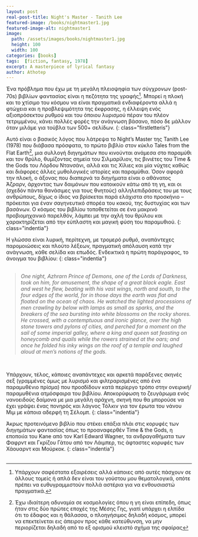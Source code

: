 ```yaml
---
layout: post
real-post-title: Night's Master - Tanith Lee
featured-image: /books/nightmaster1.jpg
featured-image-alt: nightmaster1
image:
  path: /assets/images/books/nightmaster1.jpg
  height: 100
  width: 100
categories: [books]
tags:  [fiction, fantasy, 1978]
excerpt: A masterpiece of lyrical fantasy
author: Athotep
---
```

Ένα πρόβλημα που έχω με τη μεγάλη πλειοψηφία των σύγχρονων (post-70s) βιβλίων φαντασίας είναι η πεζότητα της γραφής[^1]. Μπορεί η πλοκή και το χτίσιμο του κόσμου να είναι πραγματικά ενδιαφέροντα αλλά η φτώχεια και η προβλεψιμότητα της έκφρασης, η έλλειψη ενός αξιοπρόσεκτου ρυθμού και του όποιου λυρισμού πέραν του πλέον τετριμμένου, κάνει πολλές φορές την ανάγνωση βάσανο, πόσο δε μάλλον όταν μιλάμε για τούβλα των 500+ σελίδων.
{: class="firstletteris"}

Αυτό είναι ο βασικός λόγος που λάτρεψα το Night’s Master της Tanith Lee (1978) που διάβασα πρόσφατα, το πρώτο βιβλίο στον κύκλο Tales from the Flat Earth[^2], μια συλλογή διηγημάτων που κινούνται ανάμεσα στο παραμύθι και τον θρύλο, θυμίζοντας σημεία του Σιλμαρίλιον, τις βινιέτες του Time & the Gods του Λόρδου Ντανσάνι, αλλά και τις Χίλιες και μία νύχτες καθώς και διάφορες άλλες μυθολογικές ιστορίες και παραμύθια. Όσον αφορά την πλοκή, ο άξονας που διαπερνά τα διηγήματα είναι ο αθάνατος Άζραρν, άρχοντας των δαιμόνων που κατοικούν κάτω από τη γη, και οι (σχεδόν πάντα θανάσιμες για τους θνητούς) αλληλεπιδράσεις του με τους ανθρώπους, δίχως ο ίδιος να βρίσκεται παρά ελάχιστα στο προσκήνιο – πρόκειται για έναν σαγηνευτικό σπορέα του κακού, της δυστυχίας και των βασάνων. Ο κόσμος του βιβλίου τοποθετείται σε ένα μακρινό προβιομηχανικό παρελθόν, λάμπει με την αχλή του θρύλου και χαρακτηρίζεται από την εύπλαστη και μαγική φύση του παραμυθιού.
{: class="indentia"}

Η γλώσσα είναι λυρική, περίτεχνη, με τρομερό ρυθμό, αναπάντεχες παρομοιώσεις και πλούτο λέξεων, πραγματική απόλαυση κατά την ανάγνωση, κάθε σελίδα και επωδός. Ενδεικτικά η πρώτη παράγραφος, το άνοιγμα του βιβλίου:
{: class="indentia"}  
<br>

>*One night, Azhrarn Prince of Demons, one of the Lords of Darkness, took on him, for amusement, the shape of a great black eagle. East and west he flew, beating with his vast wings, north and south, to the four edges of the world, for in those days the earth was flat and floated on the ocean of chaos. He watched the lighted processions of men crawling by below with lamps as small as sparks, and the breakers of the sea bursting into white blossoms on the rocky shores. He crossed, with a contemptuous and ironic glance, over the high stone towers and pylons of cities, and perched for a moment on the sail of some imperial galley, where a king and queen sat feasting on honeycomb and quails while the rowers strained at the oars; and once he folded his inky wings on the roof of a temple and laughed aloud at men’s notions of the gods.*  
<br>

Υπάρχουν, τέλος, κάποιες αναπάντεχες και αρκετά παράξενες σκηνές σεξ (γραμμένες όμως με λυρισμό και φιλτραρισμένες από ένα παραμυθένιο πρίσμα) που προσδίδουν κατά περίεργο τρόπο στην ονειρική/παραμυθένια ατμόσφαιρα του βιβλίου. Αποκορύφωση το ζευγάρωμα ενός νανοειδούς δαίμονα με μια μεγάλη αράχνη, σκηνή που θα μπορούσε να έχει γράψει ένας πονηρός και λάγνος Τόλκιν για τον έρωτα του νάνου Μιμ με κάποια αδερφή τη Σέλομπ.
{: class="indentia"}


Άκρως προτεινόμενο βιβλίο που στέκει επάξια πλάι στις κορυφές των διηγημάτων φαντασίας όπως το προαναφερθέν Time & the Gods, η εποποιία του Kane από τον Karl Edward Wagner, τα ανδραγαθήματα των Φαφρντ και Γκρίζου Γάτου από τον Λάιμπερ, τις άφταστες κορυφές των Χάουαρντ και Μούρκοκ.
{: class="indentia"}  
<br>

[^1]: Υπάρχουν σαφέστατα εξαιρέσεις αλλά κάποιες από αυτές πάσχουν σε άλλους τομείς ή απλά δεν είναι του γούστου μου θεματολογικά, οπότε πρέπει να ευθυγραμμιστούν πολλά αστέρια για να ενθουσιαστώ πραγματικά.

[^2]: Έχω ιδιαίτερη αδυναμία σε κοσμολογίες όπου η γη είναι επίπεδη, όπως ήταν στις δύο πρώτες εποχές της Μέσης Γης, γιατί υπάρχει η ελπίδα ότι το έδαφος και η θάλασσα, ο πλοηγήσιμος δηλαδή κόσμος, μπορεί να επεκτείνεται εις άπειρον προς κάθε κατεύθυνση, να μην περιορίζεται δηλαδή από το εξ ορισμού κλειστό σχήμα της σφαίρας